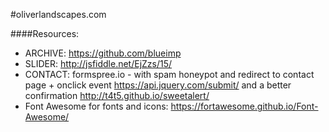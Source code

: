 #oliverlandscapes.com


####Resources:
- ARCHIVE: https://github.com/blueimp
- SLIDER: http://jsfiddle.net/EjZzs/15/
- CONTACT: formspree.io - with spam honeypot and redirect to contact page + onclick event https://api.jquery.com/submit/ and a better confirmation http://t4t5.github.io/sweetalert/
- Font Awesome for fonts and icons: https://fortawesome.github.io/Font-Awesome/
